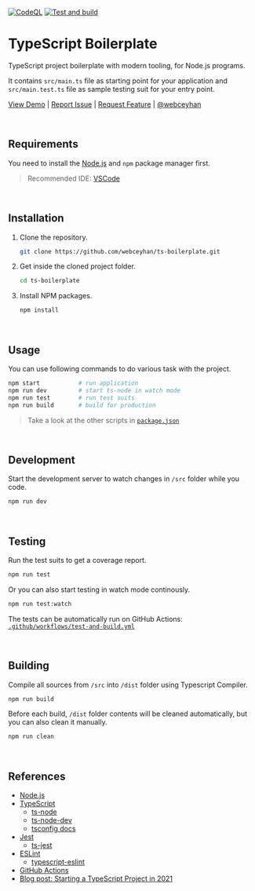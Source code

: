 <!-- AUTOMATION BADGES -->

[![CodeQL](https://github.com/webceyhan/ts-boilerplate/actions/workflows/codeql-analysis.yml/badge.svg)](https://github.com/webceyhan/ts-boilerplate/actions/workflows/codeql-analysis.yml)
[![Test and build](https://github.com/webceyhan/ts-boilerplate/actions/workflows/test-and-build.yml/badge.svg)](https://github.com/webceyhan/ts-boilerplate/actions/workflows/test-and-build.yml)

 <!-- HEADER ///////////////////////////////////////////////////////////// -->

# TypeScript Boilerplate

TypeScript project boilerplate with modern tooling, for Node.js programs.

It contains `src/main.ts` file as starting point for your application
and `src/main.test.ts` file as sample testing suit for your entry point.

[View Demo](https://github.com/webceyhan/ts-boilerplate) |
[Report Issue](https://github.com/webceyhan/ts-boilerplate/issues) |
[Request Feature](https://github.com/webceyhan/ts-boilerplate/pulls) |
[@webceyhan](https://twitter.com/webceyhan)

<br>
<!-- REQUIREMENTS /////////////////////////////////////////////////////// -->

## Requirements

You need to install the [Node.js](https://nodejs.dev/)
and `npm` package manager first.

> Recommended IDE:
> [VSCode](https://code.visualstudio.com/)

<br>
<!-- INSTALLATION //////////////////////////////////////////////////////// -->

## Installation

1. Clone the repository.
   ```sh
   git clone https://github.com/webceyhan/ts-boilerplate.git
   ```
2. Get inside the cloned project folder.
   ```sh
   cd ts-boilerplate
   ```
3. Install NPM packages.
   ```sh
   npm install
   ```

<br>
<!-- USAGE /////////////////////////////////////////////////////////////// -->

## Usage

You can use following commands to do various task with the project.

```sh
npm start           # run application
npm run dev         # start ts-node in watch mode
npm run test        # run test suits
npm run build       # build for production
```

> Take a look at the other scripts in [`package.json`](./package.json)

<br>
<!-- DEVELOPMENT ///////////////////////////////////////////////////////// -->

## Development

Start the development server to watch changes in `/src` folder while you code.

```sh
npm run dev
```

<br>
<!-- TESTING ///////////////////////////////////////////////////////////// -->

## Testing

Run the test suits to get a coverage report.

```sh
npm run test
```

Or you can also start testing in watch mode continously.

```sh
npm run test:watch
```

The tests can be automatically run on GitHub Actions: [`.github/workflows/test-and-build.yml`](.github/workflows/test-and-build.yml)

<br>
<!-- BUILDING //////////////////////////////////////////////////////////// -->

## Building

Compile all sources from `/src` into `/dist` folder using Typescript Compiler.

```sh
npm run build
```

Before each build, `/dist` folder contents will be cleaned automatically, but you can also clean it manually.

```sh
npm run clean
```

<br>
<!-- REFERENCES ////////////////////////////////////////////////////////// -->

## References

- [Node.js](https://nodejs.dev/)
- [TypeScript](https://www.typescriptlang.org)
  - [ts-node](https://typestrong.org/ts-node)
  - [ts-node-dev](https://github.com/wclr/ts-node-dev)
  - [tsconfig docs](https://www.typescriptlang.org/tsconfig)
- [Jest](https://jestjs.io/docs/getting-started)
  - [ts-jest](https://www.npmjs.com/package/ts-jest)
- [ESLint](https://eslint.org)
  - [typescript-eslint](https://github.com/typescript-eslint/typescript-eslint)
- [GitHub Actions](https://docs.github.com/en/actions)
- [Blog post: Starting a TypeScript Project in 2021](https://www.metachris.com/2021/03/bootstrapping-a-typescript-node.js-project/)
